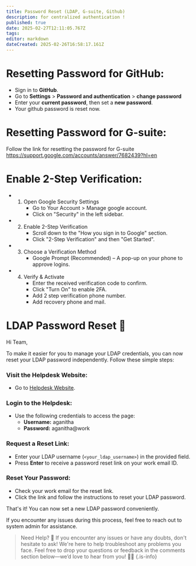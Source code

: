 ```yaml
---
title: Password Reset (LDAP, G-suite, Github)
description: for centralized authentication !
published: true
date: 2025-02-27T12:11:05.767Z
tags: 
editor: markdown
dateCreated: 2025-02-26T16:58:17.161Z
---
```


# Resetting Password for GitHub:
* Sign in to **GitHub**.
* Go to **Settings** > **Password and authentication** > **change password**
* Enter your **current password**, then set a **new password**.
* Your github password is reset now.

# Resetting Password for G-suite:
Follow the link for resetting the password for G-suite
https://support.google.com/accounts/answer/7682439?hl=en

# Enable 2-Step Verification:
* 1. Open Google Security Settings
     * Go to Your Account > Manage google account.
     * Click on "Security" in the left sidebar.
* 2. Enable 2-Step Verification
     * Scroll down to the "How you sign in to Google" section.
     * Click "2-Step Verification" and then "Get Started".
* 3. Choose a Verification Method
     * Google Prompt (Recommended) – A pop-up on your phone to approve logins.
* 4. Verify & Activate
     * Enter the received verification code to confirm.
     * Click "Turn On" to enable 2FA.
     * Add 2 step verification phone number.
     * Add recovery phone and mail. 


# LDAP Password Reset 🔑
Hi Team,

To make it easier for you to manage your LDAP credentials, you can now reset your LDAP password independently. Follow these simple steps:

### Visit the Helpdesk Website:
- Go to [Helpdesk Website](https://helpdesk.svc.aganitha.ai/).

### Login to the Helpdesk:
- Use the following credentials to access the page:
  - **Username:** aganitha  
  - **Password:** aganitha@work  

### Request a Reset Link:
- Enter your LDAP username (`<your_ldap_username>`) in the provided field.
- Press **Enter** to receive a password reset link on your work email ID.

### Reset Your Password:
- Check your work email for the reset link.
- Click the link and follow the instructions to reset your LDAP password.

That's it! You can now set a new LDAP password conveniently.

If you encounter any issues during this process, feel free to reach out to system admin for assistance.
> Need Help? 🚀 If you encounter any issues or have any doubts, don't hesitate to ask! We're here to help troubleshoot any problems you face. Feel free to drop your questions or feedback in the comments section below—we’d love to hear from you! 💬✨
{.is-info}

